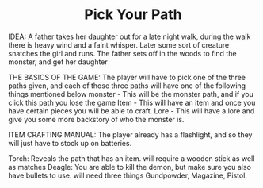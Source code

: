 <h1 style="text-align:center">Pick Your Path</h1>

<p></p>
<p></p>
<p></p>
<p></p>

<p></p>
<p></p>
<p></p>
<p></p>
<p></p>
<p></p>



IDEA: A father takes her daughter out for a late night walk, during the walk there is heavy wind and a faint whisper. Later some sort of creature snatches the girl and runs. The father sets off in the woods to find the monster, and get her daughter

THE BASICS OF THE GAME: The player will have to pick one of the three paths given, and each of those three paths will have one of the following things mentioned below
monster - This will be the monster path, and if you click this path you lose the game 
Item - This will have an item and once you have certain pieces you will be able to craft.
Lore - This will have a lore and give you some more backstory of who the monster is.

ITEM CRAFTING MANUAL: The player already has a flashlight, and so they will just have to stock up on batteries.

Torch: Reveals the path that has an item. will require a wooden stick as well as matches
Deagle: You are able to kill the demon, but make sure you also have bullets to use. will need three things Gundpowder, Magazine, Pistol.



    
                            
    